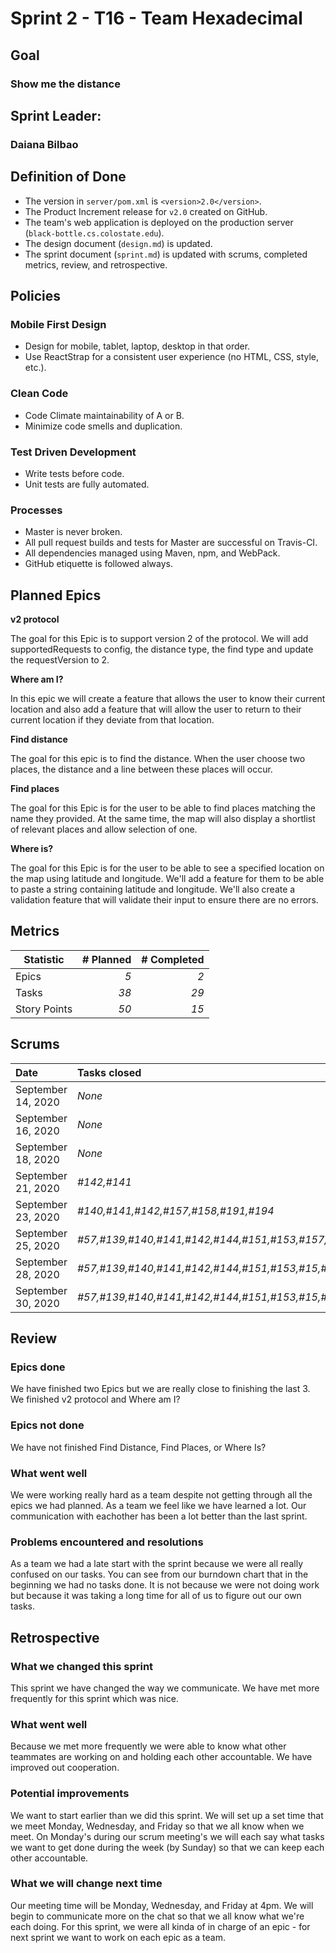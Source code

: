 # Sprint 2 - T16 - Team Hexadecimal

## Goal
### Show me the distance

## Sprint Leader: 
### Daiana Bilbao

## Definition of Done

* The version in `server/pom.xml` is `<version>2.0</version>`.
* The Product Increment release for `v2.0` created on GitHub.
* The team's web application is deployed on the production server (`black-bottle.cs.colostate.edu`).
* The design document (`design.md`) is updated.
* The sprint document (`sprint.md`) is updated with scrums, completed metrics, review, and retrospective.

## Policies

### Mobile First Design
* Design for mobile, tablet, laptop, desktop in that order.
* Use ReactStrap for a consistent user experience (no HTML, CSS, style, etc.).

### Clean Code
* Code Climate maintainability of A or B.
* Minimize code smells and duplication.

### Test Driven Development
* Write tests before code.
* Unit tests are fully automated.

### Processes
* Master is never broken. 
* All pull request builds and tests for Master are successful on Travis-CI.
* All dependencies managed using Maven, npm, and WebPack.
* GitHub etiquette is followed always.


## Planned Epics
**v2 protocol** 

The goal for this Epic is to support version 2 of the protocol. 
We will add supportedRequests to config, the distance type, the find type and update the requestVersion to 2.
                                                               
**Where am I?**

In this epic we will create a feature that allows the user to know their current location and also add a feature that will allow the user to return to their current location if they deviate from that location.

**Find distance**

The goal for this epic is to find the distance. When the user choose two places, the distance and a line between these places will occur.

**Find places**

The goal for this Epic is for the user to be able to find places matching the name they provided. At the same time, 
the map will also display a shortlist of relevant places and allow selection of one.

**Where is?** 

The goal for this Epic is for the user to be able to see a specified location on the map using latitude and longitude. 
We'll add a feature for them to be able to paste a string containing latitude and longitude. We'll also create a validation feature that will validate their input to ensure there are no errors. 

## Metrics

| Statistic | # Planned | # Completed |
| --- | ---: | ---: |
| Epics | *5* | *2* |
| Tasks |  *38*   | *29* | 
| Story Points |  *50*  | *15* | 


## Scrums

| Date | Tasks closed  | Tasks in progress | Impediments |
| :--- | :--- | :--- | :--- |
| September 14, 2020 | *None* | *None* | *None*  | 
| September 16, 2020 | *None* | *#141,#142,#140,#139* | *None*  | 
| September 18, 2020 | *None* | *#141,#142,#140,#139,#186* | *None*  | 
| September 21, 2020 | *#142,#141* | *#139,#140,#157,#158* | *None*  | 
| September 23, 2020 | *#140,#141,#142,#157,#158,#191,#194* | *#162,#197,#57,#139* | *None*  | 
| September 25, 2020 | *#57,#139,#140,#141,#142,#144,#151,#153,#157,#158,#162,#163,#165,#191,#194,#197,#205* | *#210,#164,#145,#212* | *NA*  | 
| September 28, 2020 | *#57,#139,#140,#141,#142,#144,#151,#153,#15,#158,#162,#163,#165,#191,#194,#197,#205,#209,#210,#212,#213,#218,#221,#223,#227,#235,#240* | *#164,#167,#166,#211,#129,#156,#155,#152,#146* | *None*  | 
| September 30, 2020 | *#57,#139,#140,#141,#142,#144,#151,#153,#15,#158,#162,#163,#165,#191,#194,#197,#205,#209,#210,#212,#213,#218,#221,#223,#227,#235,#240* | *#164,#167,#166,#211,#129,#156,#155,#152,#146* | *None*  | 

## Review

### Epics done  
We have finished two Epics but we are really close to finishing the last 3. We finished v2 protocol and Where am I?
### Epics not done 
We have not finished Find Distance, Find Places, or Where Is? 
### What went well
We were working really hard as a team despite not getting through all the epics we had planned. As a team we feel like we have learned a lot. Our communication with eachother has been a lot better than the last sprint. 
### Problems encountered and resolutions
As a team we had a late start with the sprint because we were all really confused on our tasks. You can see from our burndown chart that in the beginning we had no tasks done. It is not because we were not doing work but because it was taking a long time for all of us to figure out our own tasks. 
## Retrospective

### What we changed this sprint
This sprint we have changed the way we communicate. We have met more frequently for this sprint which was nice.
### What went well
Because we met more frequently we were able to know what other teammates are working on and holding each other accountable. 
We have improved out cooperation.
### Potential improvements
We want to start earlier than we did this sprint. We will set up a set time that we meet Monday, Wednesday, and Friday so that we all know when we meet. On Monday's during our scrum meeting's we will each say what tasks we want to get done during the week (by Sunday) so that we can keep each other accountable.

### What we will change next time
Our meeting time will be Monday, Wednesday, and Friday at 4pm. 
We will begin to communicate more on the chat so that we all know what we're each doing. 
For this sprint, we were all kinda of in charge of an epic - for next sprint we want to work on each epic as a team. 